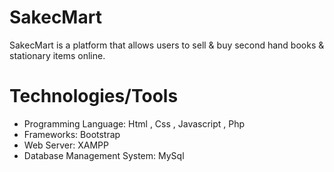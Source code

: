# SakecMart
SakecMart is a platform that allows users to sell &amp; buy second hand books &amp; stationary items online.

# Technologies/Tools
* Programming Language: Html , Css , Javascript , Php
* Frameworks: Bootstrap
* Web Server: XAMPP
* Database Management System: MySql
